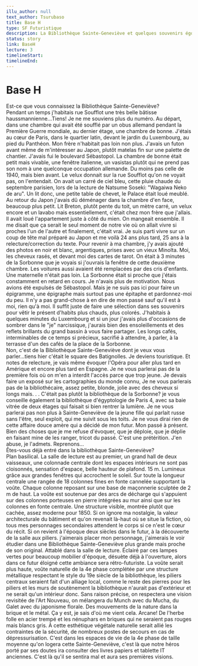```yaml
---
illu_author: null
text_author: Tsurubaso
title: Base H
type: SF Futuristique
description: La Bibliothèque Sainte-Geneviève et quelques souvenirs égoistes.
status: story
link: BaseH
lecture: 3
timelineStart: 
timelineEnd: 
---
```

# Base H

Est-ce que vous connaissez la Bibliothèque Sainte-Geneviève?    
Pendant un temps j'habitais rue Soufflot une très belle bâtisse haussmannienne...Tiens! Je ne me souviens plus du numéro. Au départ, dans une chambre qui avait été soufflé par un obus allemand pendant la Première Guerre mondiale, au dernier étage, une chambre de bonne. J'étais au cœur de Paris, dans le quartier latin, devant le jardin du Luxembourg, au pied du Panthéon. Mon frère n'habitait pas loin non plus. J'avais un futon avant même de m'intéresser au Japon, plutôt matelas fin sur une palette de chantier. J'avais fui le boulevard Sébastopol. La chambre de bonne était petit mais vivable, une fenêtre italienne, un vasistas plutôt qui ne prend pas son nom à une quelconque occupation allemande. Du moins pas celle de 1940, mais bien avant. Le velux donnait sur la rue Soufflot qu'on ne voyait pas, on l'entendait. On avait un carré de ciel bleu, cette pluie chaude du septembre parisien, lors de la lecture de Natsume Soseki: "Wagaiwa Neko de aru". Un lit donc, une petite table de chevet, le Palace était loué meublé. Au retour du Japon j'avais dû déménager dans la chambre d'en face, beaucoup plus petit. Lit Breton, plutôt pente du toit, un mètre carré, un velux encore et un lavabo
mais essentiellement, c'était chez mon frère que j'allais. Il avait loué l'appartement juste à côté du mien. On mangeait ensemble. Il me disait que ça serait le seul moment de notre vie où on allait vivre si proches l'un de l'autre et finalement, c'était vrai. Je suis parti vivre sur un coup de tête mal préparé au Japon et me voilà 24 ans plus tard, 25 ans à la relecture/correction du texte. Pour revenir à ma chambre, j'y avais ajouté des photos en noir et blanc, argentiques, prises avec un vieux Minolta. Moi, les cheveux rasés, et devant moi des cartes de tarot. On était à 3 minutes de la Sorbonne que je voyais si j'ouvrais la fenêtre de cette deuxième chambre. Les voitures aussi avaient été remplacées par des cris d'enfants. Une maternelle n'était pas loin. La Sorbonne était si proche que j'étais constamment en retard en cours. Je n'avais plus de motivation. Nous avions été expulsés de Sébastopol. Mais je ne suis pas ici pour faire un épigramme, une épigraphe mais surtout pas une épitaphe et pardonnez-moi du peu. Il n'y a pas grand-chose à en dire de mon passé sauf qu'il est à moi, rien qu'à moi. Il suffit juste de faire une sélection dans ses souvenirs pour vêtir le présent d'habits plus chauds, plus colorés. J'habitais à quelques minutes du Luxembourg et si un jour j'avais plus d'occasions de sombrer dans le "je" narcissique, j'aurais bien des ensoleillements et des reflets brillants du grand bassin à vous faire partager. Les longs cafés, interminables de ce temps si précieux, sacrifié à attendre, à parler, à la terrasse d'un des cafés de la place de la Sorbonne.    
Non, c'est de la Bibliothèque Sainte-Geneviève dont je veux vous parler...tiens hier c'était le square des Batignolles. Je deviens touristique. Et notes de relecture, je vais même évoquer l'Opéra pour aller plus tard en Amérique et encore plus tard en Espagne. Je ne vous parlerai pas de la première fois où on m'en a interdit l'accès parce que trop jeune. Je devais faire un exposé sur les cartographies du monde connu, Je ne vous parlerais pas de la bibliothécaire, assez petite, blonde, jolie avec des cheveux si longs mais. . . C'était pas plutôt la bibliothèque de la Sorbonne? je vous conseille également la bibliothèque d'égyptologie de Paris 4, avec sa baie vitrée de deux étages qui faisait si bien rentrer la lumière. Je ne vous parlerai pas non plus à Sainte-Geneviève de la jeune fille qui parlait russe sans l'être, seul exploit, qui me suivit sous les toits. Je ne vous dirai rien de cette affaire douce amère qui a décidé de mon futur. Mon passé à présent. Bien des choses que je me refuse d'évoquer, que je déploie, que je déplie en faisant mine de les ranger, tricot du passé. C'est une prétérition. J'en abuse, je l'admets. Reprenons...   
Êtes-vous déjà entré dans la bibliothèque Sainte-Geneviève?   
Plan basilical. La salle de lecture est au premier, un grand hall de deux vaisseaux, une colonnade centrale dont les espaces intérieurs ne sont pas cloisonnés, sensation d'espace, belle hauteur de plafond. 15 m. 
Lumineux grâce aux grandes fenêtres qui accrochent le soleil. Sur toute la longueur centrale une rangée de 18 colonnes fines en fonte cannelée supportant la voûte. Chaque colonne reposant sur une base de maçonnerie sculptée de 2 m de haut. La voûte est soutenue par des arcs de décharge qui s'appuient sur des colonnes porteuses en pierre intégrées au mur ainsi que sur les colonnes en fonte centrale. Une structure visible, montrée plutôt que cachée, assez moderne pour 1850. Si on ignore ma nostalgie, la valeur architecturale du bâtiment et qu'on revenait là-haut où se situe la fiction, où tous mes personnages secondaires attendent le corps si ce n'est le cœur du récit. Si on revient à l'époque deux siècles dans le futur, à la découverte de la salle aux piliers. j'aimerais placer mon personnage, j'aimerais le voir étudier dans une Bibliothèque Sainte-Geneviève plus grande mais proche de son original. Attablé dans la salle de lecture. Éclairé par ces lampes vertes pour beaucoup mobilier d'époque, désuète déjà à l'ouverture, alors dans ce futur éloigné cette ambiance sera rétro-futuriste. La voûte serait plus haute, voûte naturelle de la 4e phase complétée par une structure métallique respectant le style du 19e siècle de la bibliothèque, les piliers centraux seraient fait d'un alliage local, comme le reste des pierres pour les piliers et les murs de soutènement la bibliothèque n'aurait pas d'extérieur et ne serait qu'un intérieur donc. Sans raison précise, on respectera une vision revisitée de l'Art Nouveau, on mélangera du Munch avec du Mucha, du Galet avec du japonisme florale. Des mouvements de la nature dans la brique et le métal. Ça y est, je sais d'où me vient cela. Arcane! De l'herbe folle en acier trempé et les nénuphars en briques qui ne seraient pas rouges mais blancs gris. À cette esthétique végétale naturelle serait allié les contraintes de la sécurité, de nombreux postes de secours en cas de dépressurisation. C'est dans les espaces de vie de la 4e phase de taille moyenne qu'on logera cette Sainte-Geneviève, c'est là que notre héros porté par ses doutes ira consulter des livres papiers et tablette IT anciennes. C'est là qu'il se sentira mal et aura ses premières visions. 
